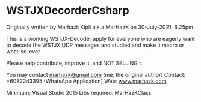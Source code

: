 # WSTJXDecorderCsharp

Originally written by Marhazli Kipli a.k.a MarHazK on 30-July-2021, 6:25pm

This is a working WSTJX-Decoder apply for everyone who are eagerly want to decode the WSTJX UDP messages and studied and make it macro or what-so-ever.

Please help contribute, improve it, and NOT SELLING it.

You may contact marhazk@gmail.com (me, the original author)
Contact: +6082243395 (WhatsApp Application)
Web: www.marhazk.com

Minimum: Visual Studio 2015
Libs required: MarHazKClass
